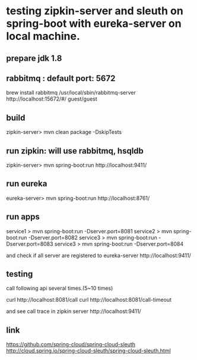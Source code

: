 # testing zipkin-server and sleuth on spring-boot with eureka-server on local machine.


##  prepare jdk 1.8

## rabbitmq : default port: 5672
brew install rabbitmq
/usr/local/sbin/rabbitmq-server
http://localhost:15672/#/ guest/guest

## build
zipkin-server> mvn clean package -DskipTests

## run zipkin: will use rabbitmq, hsqldb
zipkin-server> mvn spring-boot:run
http://localhost:9411/

## run eureka
eureka-server> mvn spring-boot:run
http://localhost:8761/

## run apps
service1 > mvn spring-boot:run -Dserver.port=8081
service2 > mvn spring-boot:run -Dserver.port=8082
service3 > mvn spring-boot:run -Dserver.port=8083
service3 > mvn spring-boot:run -Dserver.port=8084

and check if all server are registered to eureka-server
http://localhost:9411/

## testing
call following api several times.(5~10 times)

curl http://localhost:8081/call
curl http://localhost:8081/call-timeout

and see call trace in zipkin server
http://localhost:9411/


## link
https://github.com/spring-cloud/spring-cloud-sleuth
http://cloud.spring.io/spring-cloud-sleuth/spring-cloud-sleuth.html







